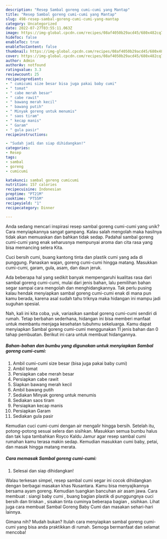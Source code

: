 ```yaml
---
description: "Resep Sambal goreng cumi-cumi yang Mantap"
title: "Resep Sambal goreng cumi-cumi yang Mantap"
slug: 498-resep-sambal-goreng-cumi-cumi-yang-mantap
category: Uncategorized
date: 2022-07-27T03:55:11.063Z
image: https://img-global.cpcdn.com/recipes/08af4050b29acd45/680x482cq70/sambal-goreng-cumi-cumi-foto-resep-utama.jpg
hideToc: false
enableToc: true
enableTocContent: false
thumbnail: https://img-global.cpcdn.com/recipes/08af4050b29acd45/680x482cq70/sambal-goreng-cumi-cumi-foto-resep-utama.jpg
cover: https://img-global.cpcdn.com/recipes/08af4050b29acd45/680x482cq70/sambal-goreng-cumi-cumi-foto-resep-utama.jpg
author: Admin
authorAv: notfound
ratingvalue: 3.3
reviewcount: 25
recipeingredient:
- " cumicumi size besar bisa juga pakai baby cumi"
- " tomat"
- " cabe merah besar"
- " cabe rawit"
- " bawang merah kecil"
- " bawang putih"
- " Minyak goreng untuk menumis"
- " saos tiram"
- " kecap manis"
- " Garam"
- " gula pasir"
recipeinstructions:

- "Sudah jadi dan siap dihidangkan!"
categories:
- Resep
tags:
- sambal
- goreng
- cumicumi

katakunci: sambal goreng cumicumi 
nutrition: 157 calories
recipecuisine: Indonesian
preptime: "PT21M"
cooktime: "PT55M"
recipeyield: "1"
recipecategory: Dinner

---
```





Anda sedang mencari inspirasi resep sambal goreng cumi-cumi yang unik? Cara menyiapkannya sangat gampang. Kalau salah mengolah maka hasilnya tidak akan memuaskan dan bahkan tidak sedap. Padahal sambal goreng cumi-cumi yang enak seharusnya mempunyai aroma dan cita rasa yang bisa memancing selera Kita.





Cuci bersih cumi, buang kantong tinta dan plastik cumi yang ada di punggung. Panaskan wajan, goreng cumi-cumi hingga matang. Masukkan cumi-cumi, garam, gula, asam, dan daun jeruk.

Ada beberapa hal yang sedikit banyak mempengaruhi kualitas rasa dari sambal goreng cumi-cumi, mulai dari jenis bahan, lalu pemilihan bahan segar sampai cara mengolah dan menghidangkannya. Tak perlu pusing kalau hendak menyiapkan sambal goreng cumi-cumi enak di mana pun kamu berada, karena asal sudah tahu triknya maka hidangan ini mampu jadi suguhan spesial.






Nah, kali ini kita coba, yuk, variasikan sambal goreng cumi-cumi sendiri di rumah. Tetap berbahan sederhana, hidangan ini bisa memberi manfaat untuk membantu menjaga kesehatan tubuhmu sekeluarga. Kamu dapat menyiapkan Sambal goreng cumi-cumi menggunakan 11 jenis bahan dan 0 tahap pembuatan. Berikut ini cara untuk membuat hidangannya.

<!--inarticleads1-->

##### Bahan-bahan dan bumbu yang digunakan untuk menyiapkan Sambal goreng cumi-cumi:

1. Ambil  cumi-cumi size besar (bisa juga pakai baby cumi)
1. Ambil  tomat
1. Persiapkan  cabe merah besar
1. Persiapkan  cabe rawit
1. Siapkan  bawang merah kecil
1. Ambil  bawang putih
1. Sediakan  Minyak goreng untuk menumis
1. Sediakan  saos tiram
1. Persiapkan  kecap manis
1. Persiapkan  Garam
1. Sediakan  gula pasir


Kemudian cuci cumi-cumi dengan air mengalir hingga bersih. Setelah itu, potong-potong sesuai selera dan sisihkan. Masukkan semua bumbu halus dan tak lupa tambahkan Royco Kaldu Jamur agar resep sambal cumi rumahan kamu terasa makin sedap. Kemudian masukkan cumi baby, petai, dan masak hingga matang merata. 

<!--inarticleads2-->

##### Cara memasak Sambal goreng cumi-cumi:


1. Selesai dan siap dihidangkan!

Walau terkesan simpel, resep sambal cumi segar ini cocok dihidangkan dengan berbagai masakan khas Nusantara. Kamu bisa menyajikannya bersama ayam goreng. Kemudian tuangkan bancuhan air asam jawa. Cara membuat : siangi baby cumi , buang bagian plastik di punggungnya cuci bersih dan tiriskan , sisakan tinta cuminya beberapa bagian , sisihkan. Lihat juga cara membuat Sambal Goreng Baby Cumi dan masakan sehari-hari lainnya. 

Gimana nih? Mudah bukan? Itulah cara menyiapkan sambal goreng cumi-cumi yang bisa anda praktikkan di rumah. Semoga bermanfaat dan selamat mencoba!
